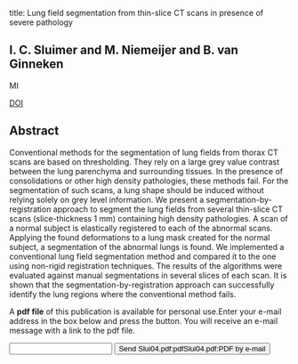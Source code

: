 title: Lung field segmentation from thin-slice CT scans in presence of severe pathology

## I. C. Sluimer and M. Niemeijer and B. van Ginneken
MI

<a href="https://doi.org/10.1117/12.535312">DOI</a>

## Abstract
Conventional methods for the segmentation of lung fields from thorax CT scans are based on thresholding. They rely on a large grey value contrast between the lung parenchyma and surrounding tissues. In the presence of consolidations or other high density pathologies, these methods fail. For the segmentation of such scans, a lung shape should be induced without relying solely on grey level information. We present a segmentation-by-registration approach to segment the lung fields from several thin-slice CT scans (slice-thickness 1 mm) containing high density pathologies. A scan of a normal subject is elastically registered to each of the abnormal scans. Applying the found deformations to a lung mask created for the normal subject, a segmentation of the abnormal lungs is found. We implemented a conventional lung field segmentation method and compared it to the one using non-rigid registration techniques. The results of the algorithms were evaluated against manual segmentations in several slices of each scan. It is shown that the segmentation-by-registration approach can successfully identify the lung regions where the conventional method fails.

A <b>pdf file</b> of this publication is available for personal use.Enter your e-mail address in the box below and press the button. You will receive an e-mail message with a link to the pdf file.
<form action="sender.php">  <input type="text" name="email">  <input type="submit" value="Send Slui04.pdf:pdfSlui04.pdf:PDF by e-mail"></form>